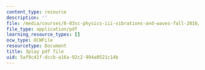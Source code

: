 ```yaml
---
content_type: resource
description: ''
file: /media/courses/8-03sc-physics-iii-vibrations-and-waves-fall-2016/5af9c41fdccba16a92c2994a0521c14b_FY6iXM9X5Fo.pdf
file_type: application/pdf
learning_resource_types: []
ocw_type: OCWFile
resourcetype: Document
title: 3play pdf file
uid: 5af9c41f-dccb-a16a-92c2-994a0521c14b
---
```

